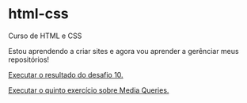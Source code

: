# html-css
 Curso de HTML e CSS

 Estou aprendendo a criar sites e agora vou aprender a gerênciar meus repositórios!

 <a href="https://ImVictor-S2.github.io/html-css/desafios/d010/androidsite.html">Executar o resultado do desafio 10.</a>

 <a href="https://ImVictor-S2.github.io/html-css/exercicios/ex026/mq005/index.html">Executar o quinto exercício sobre Media Queries.</a>
